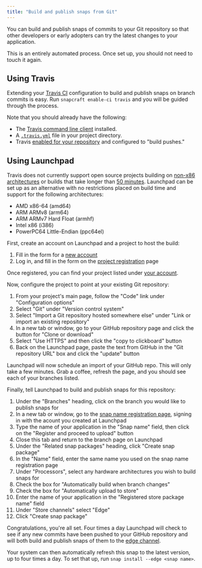 ```yaml
---
title: "Build and publish snaps from Git"
---
```


You can build and publish snaps of commits to your Git repository so that other developers or early adopters can try the latest changes to your application.

This is an entirely automated process. Once set up, you should not need to touch it again.

## Using Travis

Extending your [Travis CI](https://travis-ci.org/) configuration to build and publish snaps on branch commits is easy. Run `snapcraft enable-ci travis` and you will be guided through the process.

Note that you should already have the following:
- The [Travis command line client](https://github.com/travis-ci/travis.rb#installation) installed.
- A [`.travis.yml`](https://docs.travis-ci.com/user/getting-started/) file in your project directory.
- Travis [enabled for your repository](https://travis-ci.org/profile/) and configured to "build pushes."

## Using Launchpad

Travis does not currently support open source projects building on [non-x86 architectures](https://docs.travis-ci.com/user/ci-environment/#Virtualization-environments) or builds that take longer than [50 minutes](https://docs.travis-ci.com/user/customizing-the-build#Build-Timeouts). Launchpad can be set up as an alternative with no restrictions placed on build time and support for the following architectures:
 - AMD x86-64 (amd64)
 - ARM ARMv8 (arm64)
 - ARM ARMv7 Hard Float (armhf)
 - Intel x86 (i386)
 - PowerPC64 Little-Endian (ppc64el)

First, create an account on Launchpad and a project to host the build:
1. Fill in the form for a [new account](https://launchpad.net/+login)
1. Log in, and fill in the form on the [project registration](https://launchpad.net/projects/+new) page

Once registered, you can find your project listed under [your account](https://launchpad.net/~/+related-projects).

Now, configure the project to point at your existing Git repository:

1. From your project's main page, follow the "Code" link under "Configuration options"
1. Select "Git" under "Version control system"
1. Select "Import a Git repository hosted somewhere else" under "Link or import an existing repository"
1. In a new tab or window, go to your GitHub repository page and click the button for "Clone or download"
1. Select "Use HTTPS" and then click the "copy to clickboard" button
1. Back on the Launchpad page, paste the text from GitHub in the "Git repository URL" box and click the "update" button

Launchpad will now schedule an import of your GitHub repo. This will only take a few minutes. Grab a coffee, refresh the page, and you should see each of your branches listed.

Finally, tell Launchpad to build and publish snaps for this repository:

1. Under the "Branches" heading, click on the branch you would like to publish snaps for
1. In a new tab or window, go to the [snap name registration page](https://dashboard.snapcraft.io/dev/snaps/register-name/), signing in with the acount you created at Launchpad
1. Type the name of your application in the "Snap name" field, then click on the "Register and proceed to upload" button
1. Close this tab and return to the branch page on Launchpad
1. Under the "Related snap packages" heading, click "Create snap package"
1. In the "Name" field, enter the same name you used on the snap name registration page
1. Under "Processors", select any hardware architectures you wish to build snaps for
1. Check the box for "Automatically build when branch changes"
1. Check the box for "Automatically upload to store"
1. Enter the name of your application in the "Registered store package name" field
1. Under "Store channels" select "Edge"
1. Click "Create snap package"

Congratulations, you're all set. Four times a day Launchpad will check to see if any new commits have been pushed to your GitHub repository and will both build and publish snaps of them to the [edge channel](/docs/reference/channels).

Your system can then automatically refresh this snap to the latest version, up to four times a day. To set that up, run `snap install --edge <snap name>`.
